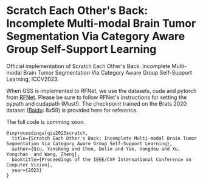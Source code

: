 # Scratch Each Other's Back: Incomplete Multi-modal Brain Tumor Segmentation Via Category Aware Group Self-Support Learning


Official implementation of Scratch Each Other's Back: Incomplete Multi-modal Brain Tumor Segmentation Via Category Aware Group Self-Support Learning, ICCV2023.


When GSS is implemented to RFNet, we use the datasets, cuda and pytorch from [RFNet](https://github.com/dyh127/RFNet). Please be sure to follow RFNet's instructions for setting the pypath and cudapath (Must!). 
The checkpoint trained on the Brats 2020 dataset ([Baidu](https://pan.baidu.com/s/1xqBLHAmvDiqn4D4eFqN1Lg): 8x59) is provided here for reference.

The full code is comming soon.


```
@inproceedings{qiu2023scratch,
  title={Scratch Each Other's Back: Incomplete Multi-modal Brain Tumor Segmentation Via Category Aware Group Self-Support Learning},
  author={Qiu, Yansheng and Chen, Delin and Yao, Hongdou and Xu, Yongchao  and Wang, Zheng},
  booktitle={Proceedings of the IEEE/CVF International Conference on Computer Vision},
  year={2023}
}
```
